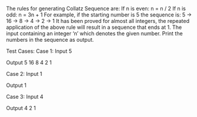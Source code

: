 The rules for generating Collatz Sequence are: If n is even: n = n / 2 If n is odd: n = 3n + 1 For example, if the starting number is 5 the sequence is: 5 -> 16 -> 8 -> 4 -> 2 -> 1 It has been proved for almost all integers, the repeated application of the above rule will result in a sequence that ends at 1.
The input containing an integer ‘n’ which denotes the given number. Print the numbers in the sequence as output.

Test Cases:
Case 1:
Input
5

Output
5 16 8 4 2 1

Case 2:
Input
1

Output
1 

Case 3:
Input
4

Output
4 2 1
